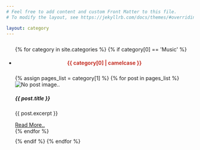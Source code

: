 ```yaml
---
# Feel free to add content and custom Front Matter to this file.
# To modify the layout, see https://jekyllrb.com/docs/themes/#overriding-theme-defaults

layout: category
---
```


<div> 
<section class="page-section" id="posts">
    <div class="container">
        <div class="row justify-content-center" style="margin-top: 5%;">            
        </div>
        <ul class="list-group list-group-flush">
        {% for category in site.categories %}
        {% if category[0] == 'Music' %}
            <li class="list-group-item" style="margin-bottom:2%">
                <div class="row justify-content-left">
                    <h4 style="text-align: center;color: #c53025;margin-bottom:5%">{{ category[0] | camelcase }}</h4>
                </div>
                <div class="row" style="margin-bottom 2%">
                {% assign pages_list = category[1] %}
                {% for post in pages_list %}
                    <div class="col-sm-4">
                        <div class="card" style="width: 18rem;">
                            <img class="card-img-top" src="{{ post.thumbnail }}"
                                alt="No post image..">
                            <div class="card-body">
                                <h5 class="card-title">{{ post.title }}</h5>
                                <p class="card-text">{{ post.excerpt }}</p>
                                <a href="{{ post.url }}" class="btn btn-primary" target="_blank">Read More..</a>
                            </div>
                        </div>
                    </div>
                {% endfor %}
                </div>
            </li>
        {% endif %}
        {% endfor %}
        </ul>
    </div>
</section>
</div>


